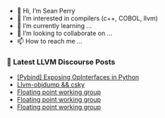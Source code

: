 - 👋 Hi, I’m Sean Perry
- 👀 I’m interested in compilers (c++, COBOL, llvm)
- 🌱 I’m currently learning ...
- 💞️ I’m looking to collaborate on ...
- 📫 How to reach me ...

<!---
s66perry/s66perry is a ✨ special ✨ repository because its `README.md` (this file) appears on your GitHub profile.
You can click the Preview link to take a look at your changes.
--->
### 📕 Latest LLVM Discourse Posts

<!-- DISCOURSE-LLVM:START -->
- [[Pybind] Exposing OpInterfaces in Python](https://discourse.llvm.org/t/pybind-exposing-opinterfaces-in-python/76879#post_4)
- [Llvm-objdump &amp;&amp; csky](https://discourse.llvm.org/t/llvm-objdump-csky/76866#post_8)
- [Floating point working group](https://discourse.llvm.org/t/floating-point-working-group/76907#post_3)
- [Floating point working group](https://discourse.llvm.org/t/floating-point-working-group/76907#post_2)
- [Floating point working group](https://discourse.llvm.org/t/floating-point-working-group/76907#post_1)
<!-- DISCOURSE-LLVM:END -->
